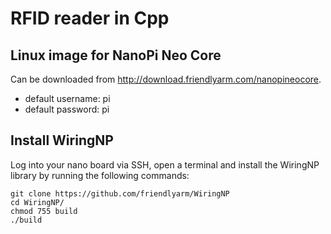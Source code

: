 # RFID reader in Cpp

## Linux image for NanoPi Neo Core
Can be downloaded from http://download.friendlyarm.com/nanopineocore.
* default username: pi
* default password: pi

## Install WiringNP 
Log into your nano board via SSH, open a terminal and install the WiringNP library by running the following commands:
```
git clone https://github.com/friendlyarm/WiringNP
cd WiringNP/
chmod 755 build
./build
```
